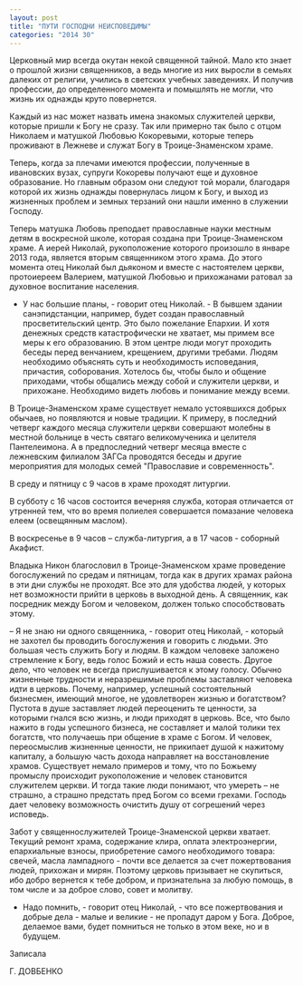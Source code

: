 ```yaml
---
layout: post
title: "ПУТИ ГОСПОДНИ НЕИСПОВЕДИМЫ"
categories: "2014 30"
---
```


Церковный мир всегда окутан некой священной тайной. Мало кто знает о прошлой жизни священников, а ведь многие из них выросли в семьях далеких от религии, учились в светских учебных заведениях. И получив профессии, до определенного момента и помышлять не могли, что жизнь их однажды круто повернется.

Каждый из нас может назвать имена  знакомых служителей церкви, которые пришли к Богу не сразу. Так или примерно  так было с отцом Николаем и матушкой Любовью Кокоревыми, которые теперь проживают  в Лежневе и служат Богу в Троице-Знаменском храме.

Теперь, когда за плечами имеются  профессии, полученные в ивановских вузах, супруги Кокоревы получают еще и  духовное образование. Но главным образом они следуют той морали, благодаря  которой их жизнь однажды повернулась лицом к Богу, и выход из жизненных проблем  и земных терзаний они нашли именно в служении Господу.

Теперь матушка Любовь преподает  православные науки местным детям в воскресной школе, которая создана при  Троице-Знаменском храме. А иерей Николай, рукоположение которого произошло в  январе 2013 года, является вторым священником этого храма. До этого момента  отец Николай был дьяконом и вместе с настоятелем церкви, протоиереем Валерием,  матушкой Любовью и прихожанами ратовал за духовное воспитание населения.

- У нас большие планы, - говорит  отец Николай. - В бывшем здании санэпидстанции, например, будет создан  православный просветительский центр. Это было пожелание Епархии. И хотя  денежных средств катастрофически не хватает, мы примем все меры к его  образованию. В этом центре люди могут проходить беседы перед венчанием,  крещением, другими требами. Людям необходимо объяснять суть и необходимость  исповедания, причастия, соборования. Хотелось бы, чтобы было и общение  приходами, чтобы общались между собой и служители церкви, и прихожане.  Необходимо видеть любовь и понимание между всеми.

В Троице-Знаменском храме  существует немало устоявшихся добрых обычаев, но появляются и новые традиции. К  примеру, в последний четверг каждого месяца служители церкви совершают молебны  в местной больнице в честь святаго великомученика и целителя Пантелеимона. А в  предпоследний четверг месяца вместе с лежневским филиалом ЗАГСа проводятся  беседы и другие мероприятия для молодых семей "Православие и  современность".

В среду и пятницу с 9 часов в  храме проходят литургии.

В субботу с 16 часов состоится  вечерняя служба, которая отличается от утренней тем, что во время полиелея совершается  помазание человека елеем (освещянным маслом).

В воскресенье в 9 часов –  служба-литургия, а в 17 часов - соборный Акафист.

Владыка Никон благословил в  Троице-Знаменском храме проведение богослужений по средам и пятницам, тогда как  в других храмах района в эти дни службы не проходят. Все это для удобства людей,  у которых нет возможности прийти в церковь в выходной день. А священник, как  посредник между Богом и человеком, должен только способствовать этому.

– Я не знаю ни одного священника,  - говорит отец Николай, - который не захотел бы проводить богослужения и  говорить с людьми. Это большая честь служить Богу и людям. В каждом человеке  заложено стремление к Богу, ведь голос Божий и есть наша совесть. Другое дело,  что человек не всегда прислушивается к этому голосу. Обычно жизненные трудности  и неразрешимые проблемы заставляют человека идти в церковь. Почему, например,  успешный состоятельный бизнесмен, имеющий многое, не удовлетворен жизнью и  богатством? Пустота в душе заставляет людей переоценить те ценности, за которыми  гнался всю жизнь, и люди приходят в церковь. Все, что было нажито в годы  успешного бизнеса, не составляет и малой толики тех богатств, что получаешь при  общение в храме с Богом. И человек, переосмыслив жизненные ценности, не  прикипает душой к нажитому капиталу, а большую часть дохода направляет на восстановление  храмов. Существует немало примеров и тому, что по Божьему промыслу происходит  рукоположение и человек становится служителем церкви. И тогда такие люди понимают,  что умереть – не страшно, а страшно предстать пред Богом со всеми грехами.  Господь дает человеку возможность очистить душу от согрешений через исповедь.

Забот у священнослужителей  Троице-Знаменской церкви хватает. Текущий ремонт храма, содержание клира,  оплата электроэнергии, епархиальные взносы, приобретение самого необходимого  товара: свечей, масла лампадного - почти все делается за счет пожертвования  людей, прихожан и мирян. Поэтому церковь призывает не скупиться, ибо добро  вернется к тебе добром, и признательна за любую помощь, в том числе и за доброе  слово, совет и молитву.

- Надо помнить, - говорит отец  Николай, - что все пожертвования и добрые дела - малые и великие - не пропадут даром  у Бога. Доброе, делаемое вами, будет помниться не только в этом веке, но и в  будущем.

Записала

Г. ДОВБЕНКО


